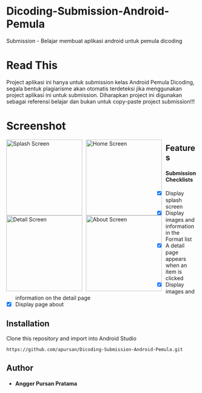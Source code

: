 # Dicoding-Submission-Android-Pemula
Submission - Belajar membuat aplikasi android untuk pemula dicoding

# Read This
Project aplikasi ini hanya untuk submission kelas Android Pemula Dicoding, segala bentuk plagiarisme akan otomatis terdeteksi jika menggunakan project aplikasi ini untuk submission. Diharapkan project ini digunakan sebagai referensi belajar dan bukan untuk copy-paste project submission!!!

# Screenshot
<img src="https://user-images.githubusercontent.com/41522863/89706120-04101380-d98d-11ea-8fd3-338e272affb0.jpg"
     alt="Splash Screen"
     style="float: left; margin-right: 10px;"
     width="200" />
<img src="https://user-images.githubusercontent.com/41522863/89706121-07a39a80-d98d-11ea-860e-99b3b091a9dc.jpg"
     alt="Home Screen"
     style="float: left; margin-right: 10px;"
     width="200" />
<img src="https://user-images.githubusercontent.com/41522863/89706126-0a05f480-d98d-11ea-918c-b165c3e6e651.jpg"
     alt="Detail Screen"
     style="float: left; margin-right: 10px;"
     width="200" />
<img src="https://user-images.githubusercontent.com/41522863/89706127-0c684e80-d98d-11ea-974f-51db7bbe8add.jpg"
     alt="About Screen"
     style="float: left; margin-right: 10px;"
     width="200" />
     
## Features
#### Submission Checklists
- [x] Display splash screen
- [x] Display images and information in the Format list
- [x] A detail page appears when an item is clicked
- [x] Display images and information on the detail page
- [x] Display page about

## Installation
Clone this repository and import into Android Studio
```
https://github.com/apursan/Dicoding-Submission-Android-Pemula.git
```
## Author
* #### Angger Pursan Pratama

